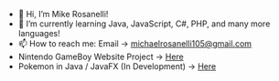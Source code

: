 - 👋 Hi, I’m Mike Rosanelli!
- 🌱 I’m currently learning Java, JavaScript, C#, PHP, and many more languages!
- 📫 How to reach me: Email -> michaelrosanelli105@gmail.com
- Nintendo GameBoy Website Project -> <a href="https://github.com/hylianmike/Web-Authoring-Fundamentals-Final-Project">Here</a>
- Pokemon in Java / JavaFX (In Development) -> <a href="https://github.com/hylianmike/PokemonJavaFX">Here</a>

<!---
hylianmike/hylianmike is a ✨ special ✨ repository because its `README.md` (this file) appears on your GitHub profile.
You can click the Preview link to take a look at your changes.
--->
